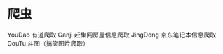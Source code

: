 ﻿# 爬虫
YouDao                          有道爬取
Ganji                           赶集网房屋信息爬取
JingDong                        京东笔记本信息爬取
DouTu                           斗图（搞笑图片爬取）